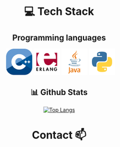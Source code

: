 <div align="center">

# 💻 Tech Stack

## Programming languages
&nbsp;
<img src="./assets/cpp-logo.png" style="width: 70px; height: auto;" alt="C++ Logo"/> <img src="./assets/erlang-logo.png" style="width: 70px; height: auto;" alt="Erlang Logo"/> <img src="./assets/java-logo.png" style="width: 70px; height: auto;" alt="Java Logo"/> <img src="./assets/python-logo.png" style="width: 70px; height: auto;" alt="Python Logo"/>

## 📊 Github Stats
[![Top Langs](https://github-readme-stats.vercel.app/api/top-langs?username=doublexeric&show_icons=true&locale=en&layout=compact&langs_count=8&hide=tex,html,css,swift)](https://github.com/doublexeric)

# Contact 📫
&nbsp;




</div>

<!--
**DoubleXEric/DoubleXEric** is a ✨ _special_ ✨ repository because its `README.md` (this file) appears on your GitHub profile.

Here are some ideas to get you started:

- 🔭 I’m currently working on ...
- 🌱 I’m currently learning ...
- 👯 I’m looking to collaborate on ...
- 🤔 I’m looking for help with ...
- 💬 Ask me about ...
- 📫 How to reach me: ...
- 😄 Pronouns: ...
- ⚡ Fun fact: ...
-->

